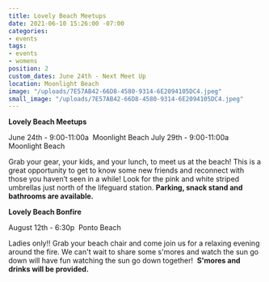 ```yaml
---
title: Lovely Beach Meetups
date: 2021-06-10 15:26:00 -07:00
categories:
- events
tags:
- events
- womens
position: 2
custom_dates: June 24th - Next Meet Up
location: Moonlight Beach
image: "/uploads/7E57AB42-66D8-4580-9314-6E2094105DC4.jpeg"
small_image: "/uploads/7E57AB42-66D8-4580-9314-6E2094105DC4.jpeg"
---
```


**Lovely Beach Meetups**

June 24th - 9:00-11:00a  Moonlight Beach
July 29th - 9:00-11:00a  Moonlight Beach 

Grab your gear, your kids, and your lunch, to meet us at the beach! This is a great opportunity to get to know some new friends and reconnect with those you haven’t seen in a while!
Look for the pink and white striped umbrellas just north of the lifeguard station.
**Parking, snack stand and bathrooms are available.**

**Lovely Beach Bonfire**

August 12th - 6:30p  Ponto Beach

Ladies only!! Grab your beach chair and come join us for a relaxing evening around the fire. We can't wait to share some s'mores and watch the sun go down will have fun watching the sun go down together! 
**S'mores and drinks will be provided.**